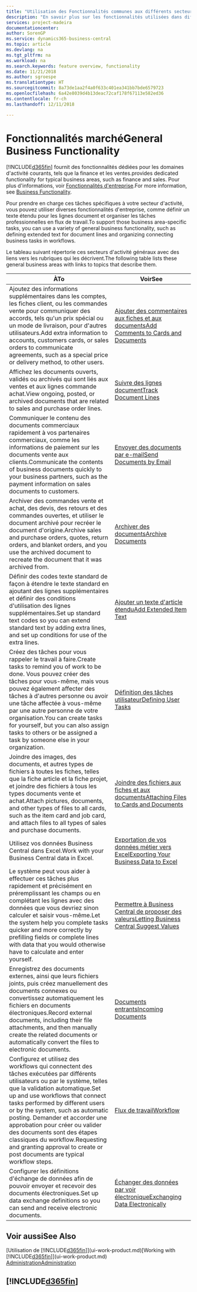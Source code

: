 ```yaml
---
title: "Utilisation des Fonctionnalités communes aux différents secteurs d'activité | Microsoft Docs"
description: "En savoir plus sur les fonctionnalités utilisées dans différents secteurs d'activité dans Business Central."
services: project-madeira
documentationcenter: 
author: SorenGP
ms.service: dynamics365-business-central
ms.topic: article
ms.devlang: na
ms.tgt_pltfrm: na
ms.workload: na
ms.search.keywords: feature overview, functionality
ms.date: 11/21/2018
ms.author: sgroespe
ms.translationtype: HT
ms.sourcegitcommit: 8a73de1aa2f4a0f633c401ea341bb7bde6579723
ms.openlocfilehash: 6a42e8039d4b13deac72caf178f67113e582ed36
ms.contentlocale: fr-ch
ms.lasthandoff: 12/11/2018

---
```

# <a name="general-business-functionality"></a><span data-ttu-id="8e9ca-103">Fonctionnalités marché</span><span class="sxs-lookup"><span data-stu-id="8e9ca-103">General Business Functionality</span></span>
[!INCLUDE[d365fin](includes/d365fin_md.md)] <span data-ttu-id="8e9ca-104">fournit des fonctionnalités dédiées pour les domaines d'activité courants, tels que la finance et les ventes.</span><span class="sxs-lookup"><span data-stu-id="8e9ca-104">provides dedicated functionality for typical business areas, such as finance and sales.</span></span> <span data-ttu-id="8e9ca-105">Pour plus d'informations, voir [Fonctionnalités d'entreprise](across-business-functionality.md).</span><span class="sxs-lookup"><span data-stu-id="8e9ca-105">For more information, see [Business Functionality](across-business-functionality.md).</span></span>

<span data-ttu-id="8e9ca-106">Pour prendre en charge ces tâches spécifiques à votre secteur d'activité, vous pouvez utiliser diverses fonctionnalités d'entreprise, comme définir un texte étendu pour les lignes document et organiser les tâches professionnelles en flux de travail.</span><span class="sxs-lookup"><span data-stu-id="8e9ca-106">To support those business area-specific tasks, you can use a variety of general business functionality, such as defining extended text for document lines and organizing connecting business tasks in workflows.</span></span>

<span data-ttu-id="8e9ca-107">Le tableau suivant répertorie ces secteurs d'activité généraux avec des liens vers les rubriques qui les décrivent.</span><span class="sxs-lookup"><span data-stu-id="8e9ca-107">The following table lists these general business areas with links to topics that describe them.</span></span>

| <span data-ttu-id="8e9ca-108">À</span><span class="sxs-lookup"><span data-stu-id="8e9ca-108">To</span></span> | <span data-ttu-id="8e9ca-109">Voir</span><span class="sxs-lookup"><span data-stu-id="8e9ca-109">See</span></span> |
| --- | --- |
|<span data-ttu-id="8e9ca-110">Ajoutez des informations supplémentaires dans les comptes, les fiches client, ou les commandes vente pour communiquer des accords, tels qu'un prix spécial ou un mode de livraison, pour d'autres utilisateurs.</span><span class="sxs-lookup"><span data-stu-id="8e9ca-110">Add extra information to accounts, customers cards, or sales orders to communicate agreements, such as a special price or delivery method, to other users.</span></span>|[<span data-ttu-id="8e9ca-111">Ajouter des commentaires aux fiches et aux documents</span><span class="sxs-lookup"><span data-stu-id="8e9ca-111">Add Comments to Cards and Documents</span></span>](across-how-use-comments.md)|
|<span data-ttu-id="8e9ca-112">Affichez les documents ouverts, validés ou archivés qui sont liés aux ventes et aux lignes commande achat.</span><span class="sxs-lookup"><span data-stu-id="8e9ca-112">View ongoing, posted, or archived documents that are related to sales and purchase order lines.</span></span>|[<span data-ttu-id="8e9ca-113">Suivre des lignes document</span><span class="sxs-lookup"><span data-stu-id="8e9ca-113">Track Document Lines</span></span>](across-how-to-track-document-lines.md)|
| <span data-ttu-id="8e9ca-114">Communiquer le contenu des documents commerciaux rapidement à vos partenaires commerciaux, comme les informations de paiement sur les documents vente aux clients.</span><span class="sxs-lookup"><span data-stu-id="8e9ca-114">Communicate the contents of business documents quickly to your business partners, such as the payment information on sales documents to customers.</span></span> |[<span data-ttu-id="8e9ca-115">Envoyer des documents par e-mail</span><span class="sxs-lookup"><span data-stu-id="8e9ca-115">Send Documents by Email</span></span>](ui-how-send-documents-email.md) |
|<span data-ttu-id="8e9ca-116">Archiver des commandes vente et achat, des devis, des retours et des commandes ouvertes, et utiliser le document archivé pour recréer le document d'origine.</span><span class="sxs-lookup"><span data-stu-id="8e9ca-116">Archive sales and purchase orders, quotes, return orders, and blanket orders, and you use the archived document to recreate the document that it was archived from.</span></span>|[<span data-ttu-id="8e9ca-117">Archiver des documents</span><span class="sxs-lookup"><span data-stu-id="8e9ca-117">Archive Documents</span></span>](across-how-to-archive-documents.md)|
| <span data-ttu-id="8e9ca-118">Définir des codes texte standard de façon à étendre le texte standard en ajoutant des lignes supplémentaires et définir des conditions d'utilisation des lignes supplémentaires.</span><span class="sxs-lookup"><span data-stu-id="8e9ca-118">Set up standard text codes so you can extend standard text by adding extra lines, and set up conditions for use of the extra lines.</span></span> |[<span data-ttu-id="8e9ca-119">Ajouter un texte d'article étendu</span><span class="sxs-lookup"><span data-stu-id="8e9ca-119">Add Extended Item Text</span></span>](ui-how-define-ext-text.md) |
|<span data-ttu-id="8e9ca-120">Créez des tâches pour vous rappeler le travail à faire.</span><span class="sxs-lookup"><span data-stu-id="8e9ca-120">Create tasks to remind you of work to be done.</span></span> <span data-ttu-id="8e9ca-121">Vous pouvez créer des tâches pour vous-même, mais vous pouvez également affecter des tâches à d'autres personne ou avoir une tâche affectée à vous-même par une autre personne de votre organisation.</span><span class="sxs-lookup"><span data-stu-id="8e9ca-121">You can create tasks for yourself, but you can also assign tasks to others or be assigned a task by someone else in your organization.</span></span>|[<span data-ttu-id="8e9ca-122">Définition des tâches utilisateur</span><span class="sxs-lookup"><span data-stu-id="8e9ca-122">Defining User Tasks</span></span>](across-user-tasks.md)|
|<span data-ttu-id="8e9ca-123">Joindre des images, des documents, et autres types de fichiers à toutes les fiches, telles que la fiche article et la fiche projet, et joindre des fichiers à tous les types documents vente et achat.</span><span class="sxs-lookup"><span data-stu-id="8e9ca-123">Attach pictures, documents, and other types of files to all cards, such as the item card and job card, and attach files to all types of sales and purchase documents.</span></span>|[<span data-ttu-id="8e9ca-124">Joindre des fichiers aux fiches et aux documents</span><span class="sxs-lookup"><span data-stu-id="8e9ca-124">Attaching Files to Cards and Documents</span></span>](across-attach-document-master-data.md)|
|<span data-ttu-id="8e9ca-125">Utilisez vos données Business Central dans Excel.</span><span class="sxs-lookup"><span data-stu-id="8e9ca-125">Work with your Business Central data in Excel.</span></span>|[<span data-ttu-id="8e9ca-126">Exportation de vos données métier vers Excel</span><span class="sxs-lookup"><span data-stu-id="8e9ca-126">Exporting Your Business Data to Excel</span></span>](about-export-data.md)| 
|<span data-ttu-id="8e9ca-127">Le système peut vous aider à effectuer ces tâches plus rapidement et précisément en préremplissant les champs ou en complétant les lignes avec des données que vous devriez sinon calculer et saisir vous-même.</span><span class="sxs-lookup"><span data-stu-id="8e9ca-127">Let the system help you complete tasks quicker and more correctly by prefilling fields or complete lines with data that you would otherwise have to calculate and enter yourself.</span></span>|[<span data-ttu-id="8e9ca-128">Permettre à Business Central de proposer des valeurs</span><span class="sxs-lookup"><span data-stu-id="8e9ca-128">Letting Business Central Suggest Values</span></span>](ui-let-system-suggest-values.md)|
|<span data-ttu-id="8e9ca-129">Enregistrez des documents externes, ainsi que leurs fichiers joints, puis créez manuellement des documents connexes ou convertissez automatiquement les fichiers en documents électroniques.</span><span class="sxs-lookup"><span data-stu-id="8e9ca-129">Record external documents, including their file attachments, and then manually create the related documents or automatically convert the files to electronic documents.</span></span>|[<span data-ttu-id="8e9ca-130">Documents entrants</span><span class="sxs-lookup"><span data-stu-id="8e9ca-130">Incoming Documents</span></span>](across-income-documents.md)|
|<span data-ttu-id="8e9ca-131">Configurez et utilisez des workflows qui connectent des tâches exécutées par différents utilisateurs ou par le système, telles que la validation automatique.</span><span class="sxs-lookup"><span data-stu-id="8e9ca-131">Set up and use workflows that connect tasks performed by different users or by the system, such as automatic posting.</span></span> <span data-ttu-id="8e9ca-132">Demander et accorder une approbation pour créer ou valider des documents sont des étapes classiques du workflow.</span><span class="sxs-lookup"><span data-stu-id="8e9ca-132">Requesting and granting approval to create or post documents are typical workflow steps.</span></span>|[<span data-ttu-id="8e9ca-133">Flux de travail</span><span class="sxs-lookup"><span data-stu-id="8e9ca-133">Workflow</span></span>](across-workflow.md)|
| <span data-ttu-id="8e9ca-134">Configurer les définitions d'échange de données afin de pouvoir envoyer et recevoir des documents électroniques.</span><span class="sxs-lookup"><span data-stu-id="8e9ca-134">Set up data exchange definitions so you can send and receive electronic documents.</span></span> |[<span data-ttu-id="8e9ca-135">Échanger des données par voir électronique</span><span class="sxs-lookup"><span data-stu-id="8e9ca-135">Exchanging Data Electronically</span></span>](across-data-exchange.md) |

## <a name="see-also"></a><span data-ttu-id="8e9ca-136">Voir aussi</span><span class="sxs-lookup"><span data-stu-id="8e9ca-136">See Also</span></span>
<span data-ttu-id="8e9ca-137">[Utilisation de [!INCLUDE[d365fin](includes/d365fin_md.md)]](ui-work-product.md)</span><span class="sxs-lookup"><span data-stu-id="8e9ca-137">[Working with [!INCLUDE[d365fin](includes/d365fin_md.md)]](ui-work-product.md)</span></span>  
[<span data-ttu-id="8e9ca-138">Administration</span><span class="sxs-lookup"><span data-stu-id="8e9ca-138">Administration</span></span>](admin-setup-and-administration.md)

## [!INCLUDE[d365fin](includes/free_trial_md.md)]  

